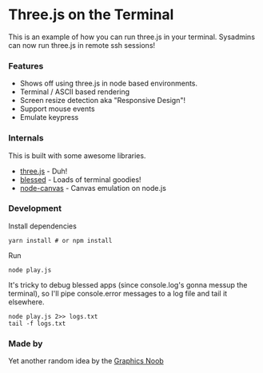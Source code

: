# Three.js on the Terminal

This is an example of how you can run three.js in your terminal.
Sysadmins can now run three.js in remote ssh sessions!

### Features
- Shows off using three.js in node based environments.
- Terminal / ASCII based rendering
- Screen resize detection aka "Responsive Design"!
- Support mouse events
- Emulate keypress

### Internals
This is built with some awesome libraries.
- [three.js](https://github.com/mrdoob/three.js/) - Duh!
- [blessed](https://github.com/chjj/blessed) - Loads of terminal goodies!  
- [node-canvas](https://github.com/Automattic/node-canvas) - Canvas emulation on node.js 

### Development

Install dependencies
```
yarn install # or npm install
```

Run
```
node play.js
```

It's tricky to debug blessed apps (since console.log's gonna messup the terminal),
so I'll pipe console.error messages to a log file and tail it elsewhere.

```
node play.js 2>> logs.txt
tail -f logs.txt
```

### Made by
Yet another random idea by the [Graphics Noob](https://twitter.com/BlurSpline)
